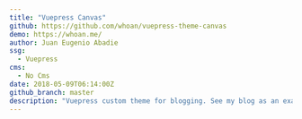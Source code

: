 ```yaml
---
title: "Vuepress Canvas"
github: https://github.com/whoan/vuepress-theme-canvas
demo: https://whoan.me/
author: Juan Eugenio Abadie
ssg:
  - Vuepress
cms:
  - No Cms
date: 2018-05-09T06:14:00Z
github_branch: master
description: "Vuepress custom theme for blogging. See my blog as an example!"
---
```

